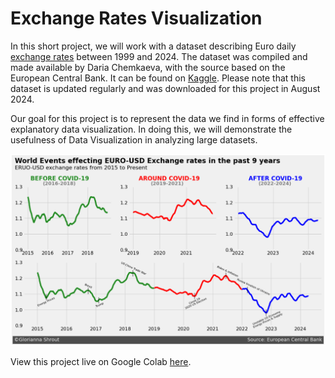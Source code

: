 # Exchange Rates Visualization

In this short project, we will work with a dataset describing Euro daily [exchange rates](https://en.wikipedia.org/wiki/Exchange_rate) between 1999 and 2024. The dataset was compiled and made available by  Daria Chemkaeva, with the source based on the European Central Bank. It can be found on [Kaggle](https://www.kaggle.com/datasets/lsind18/euro-exchange-daily-rates-19992020). Please note that this dataset is updated regularly and was downloaded for this project in August 2024. 

Our goal for this project is to represent the data we find in forms of effective explanatory data visualization. In doing this, we will demonstrate the usefulness of Data Visualization in analyzing large datasets.

[![Exchange Rates Visualization](exchange-rates-graph.png)](https://colab.research.google.com/drive/1JDSrWtAdxt71Rg0N8dyXCQhkN1tqPwfh?usp=sharing)

View this project live on Google Colab [here](https://colab.research.google.com/drive/1JDSrWtAdxt71Rg0N8dyXCQhkN1tqPwfh?usp=sharing).
